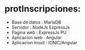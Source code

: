 # protInscripciones: 
 * Base de datos    : MariaDB
 * Servidor         : NodeJs ExpressJs
 * Pagina web       : ExpressJs PU
 * Aplicacion web   : Angular
 * Aplicacion movil : IONIC/Angular